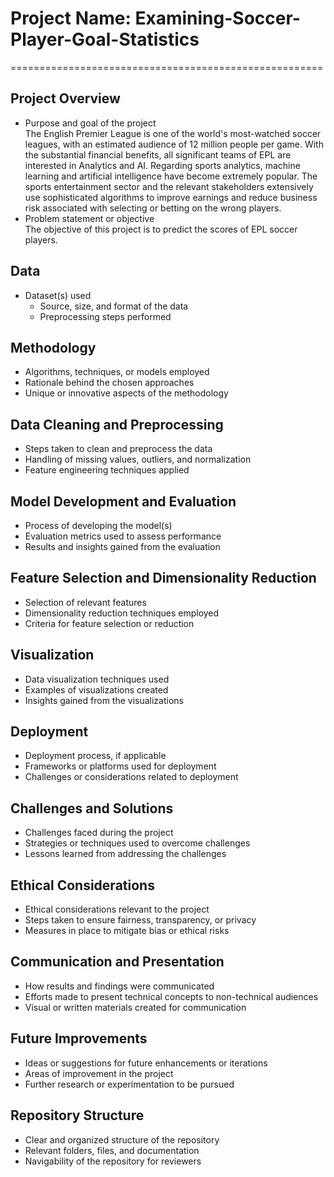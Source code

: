 # Project Name: Examining-Soccer-Player-Goal-Statistics
======================================================

## Project Overview
- Purpose and goal of the project    
The English Premier League is one of the world's most-watched soccer leagues, with an estimated audience of 12 million people per game. With the substantial financial benefits, all significant teams of EPL are interested in Analytics and AI. Regarding sports analytics, machine learning and artificial intelligence have become extremely popular. The sports entertainment sector and the relevant stakeholders extensively use sophisticated algorithms to improve earnings and reduce business risk associated with selecting or betting on the wrong players.
- Problem statement or objective    
The objective of this project is to predict the scores of EPL soccer players.

## Data
- Dataset(s) used
  - Source, size, and format of the data
  - Preprocessing steps performed

## Methodology
- Algorithms, techniques, or models employed
- Rationale behind the chosen approaches
- Unique or innovative aspects of the methodology

## Data Cleaning and Preprocessing
- Steps taken to clean and preprocess the data
- Handling of missing values, outliers, and normalization
- Feature engineering techniques applied

## Model Development and Evaluation
- Process of developing the model(s)
- Evaluation metrics used to assess performance
- Results and insights gained from the evaluation

## Feature Selection and Dimensionality Reduction
- Selection of relevant features
- Dimensionality reduction techniques employed
- Criteria for feature selection or reduction

## Visualization
- Data visualization techniques used
- Examples of visualizations created
- Insights gained from the visualizations

## Deployment
- Deployment process, if applicable
- Frameworks or platforms used for deployment
- Challenges or considerations related to deployment

## Challenges and Solutions
- Challenges faced during the project
- Strategies or techniques used to overcome challenges
- Lessons learned from addressing the challenges

## Ethical Considerations
- Ethical considerations relevant to the project
- Steps taken to ensure fairness, transparency, or privacy
- Measures in place to mitigate bias or ethical risks

## Communication and Presentation
- How results and findings were communicated
- Efforts made to present technical concepts to non-technical audiences
- Visual or written materials created for communication

## Future Improvements
- Ideas or suggestions for future enhancements or iterations
- Areas of improvement in the project
- Further research or experimentation to be pursued

## Repository Structure
- Clear and organized structure of the repository
- Relevant folders, files, and documentation
- Navigability of the repository for reviewers
